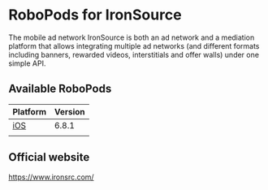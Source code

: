 # RoboPods for IronSource

The mobile ad network IronSource is both an ad network and a mediation platform that allows integrating multiple ad networks (and different formats including banners, rewarded videos, interstitials and offer walls) under one simple API.


## Available RoboPods

| Platform            | Version   |
|---------------------|-----------|
| [iOS](ios/)         | 6.8.1     |
|                     |           |

## Official website

https://www.ironsrc.com/
